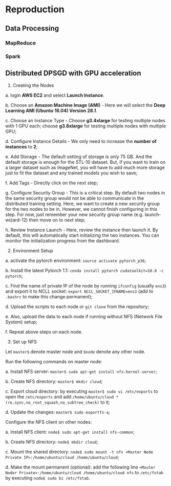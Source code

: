 # Reproduction

## Data Processing

### MapReduce

### Spark

## Distributed DPSGD with GPU acceleration

1. Creating the Nodes

  a. login **AWS EC2** and select **Launch Instance**.
  
  b. Choose an **Amazon Machine Image (AMI)** - Here we will select the **Deep Learning AMI (Ubuntu 16.04) Version 28.1**. 
  
  c. Choose an Instance Type - Choose **g3.4xlarge** for testing multiple nodes with 1 GPU each; choose **g3.8xlarge** for testing multiple nodes with multiple GPU;
  
  d. Configure Instance Details - We only need to increase the **number of instances** to **2**;
  
  e. Add Storage - The default setting of storage is only 75 GB. And the default storage is enough for the STL-10 dataset. But, if you want to train on a larger dataset such as ImageNet, you will have to add much more storage just to fit the dataset and any trained models you wish to save;
  
  f. Add Tags - Directly click on the next step;
  
  g. Configure Security Group - This is a critical step. By default two nodes in the same security group would not be able to communicate in the distributed training setting. Here, we want to create a new security group for the two nodes to be in. However, we cannot finish configuring in this step. For now, just remember your new security group name (e.g. launch-wizard-12) then move on to next step;
  
  h. Review Instance Launch - Here, review the instance then launch it. By default, this will automatically start initializing the two instances. You can monitor the initialization progress from the dashboard.

2. Environment Setup
  
  a. activate the pytorch environment: `source activate pytorch_p36`;
  
  b. Install the latest Pytorch 1.1: `conda install pytorch cudatoolkit=10.0 -c pytorch`;
  
  c. Find the name of private IP of the node by running `ifconfig` (usually `ens3`) and export it to NCLL socket: `export NCCL_SOCKET_IFNAME=ens3` (add to `.bashrc` to make this change permanent);
  
  d. Upload the scripts to each node or `git clone` from the repository;
  
  e. Also, upload the data to each node if running without NFS (Network File System) setup;
  
  f. Repeat above steps on each node.

3. Set up NFS

Let `master$` denote master node and `$node` denote any other node.
  
Run the following commands on master node:
  
  a. Install NFS server: `master$ sudo apt-get install nfs-kernel-server`;
  
  b. Create NFS directory: `master$ mkdir cloud`;
  
  c. Export cloud directory: by executing `master$ sudo vi /etc/exports` to open the `/etc/exports` and add `/home/ubuntu/cloud *(re,sync,no_root_squash,no_subtree_check)` to it;
  
  d. Update the changes: `master$ sudo exportfs-a`;
  
Configure the NFS client on other nodes:

  a. Install NFS client: `node$ sudo apt-get install nfs-common`;
  
  b. Create NFS directory: `node$ mkdir cloud`;
  
  c. Mount the shared directory: `node$ sudo mount -t nfs <Master Node Private IP>:/home/ubuntu/cloud /home/ubuntu/cloud`;
  
  d. Make the mount permanent (optional): add the following line `<Master Noder Private>:/home/ubuntu/cloud /home/ubuntu/cloud nfs` to `/etc/fstab` by executing `node$ sudo bi /etc/fstab`.
